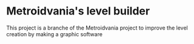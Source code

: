 # Metroidvania's level builder
This project is a branche of the Metroidvania project to improve the level creation by making a graphic software
